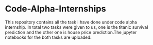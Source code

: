 # Code-Alpha-Internships
This repository contains all the task i have done under  code alpha internship. In total two tasks were given to us, one is the titanic survival prediction and the other one is house price prediction.The jupyter notebooks for the both tasks are uploaded.
